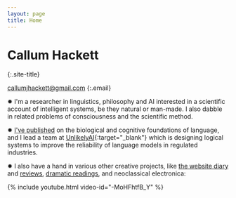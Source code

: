```yaml
---
layout: page
title: Home
---
```

# Callum Hackett
{:.site-title}

callumjhackett@gmail.com
{:.email}

✹ I'm a researcher in linguistics, philosophy and AI interested in a scientific account of intelligent systems, be they natural or man-made. I also dabble in related problems of consciousness and the scientific method.

✹ [I've published](/papers) on the biological and cognitive foundations of language, and I lead a team at [UnlikelyAI](https://www.unlikely.ai/){:target="_blank"} which is designing logical systems to improve the reliability of language models in regulated industries.

✹ I also have a hand in various other creative projects, like [the website diary](/about-the-diary) and [reviews](/reviews), [dramatic readings](/moby-dick), and neoclassical electronica:

{% include youtube.html video-id="-MoHFhtfB_Y" %}
